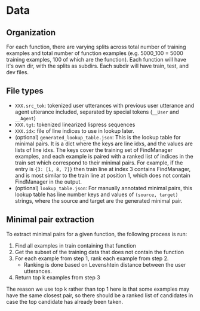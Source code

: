 
# Data

## Organization

For each function, there are varying splits across total number of training examples and total number of function examples (e.g. 5000_100 = 5000 training examples, 100 of which are the function). 
Each function will have it's own dir, with the splits as subdirs. Each subdir will have train, test, and dev files. 

## File types

- `XXX.src_tok`: tokenized user utterances with previous user utterance and agent utterance included, separated by special tokens (`__User` and `__Agent`) 
- `XXX.tgt`: tokenized linearized lispress sequences 
- `XXX.idx`: file of line indices to use in lookup later.
- (optional) `generated_lookup_table.json`: This is the lookup table for minimal pairs. It is a dict where the keys are line idxs, and the values are lists of line idxs. The keys cover the training set of FindManager examples, and each example is paired with a ranked list of indices in the train set which correspond to their minimal pairs. For example, if the entry is `{3: [1, 8, 7]}` then train line at index 3 contains FindManager, and is most similar to the train line at position 1, which does not contain FindManager in the output. 
- (optional) `lookup_table.json`: For manually annotated minimal pairs, this lookup table has line number keys and values of `(source, target)` strings, where the source and target are the generated minimal pair.

## Minimal pair extraction
To extract minimal pairs for a given function, the following process is run: 
1. Find all examples in train containing that function
2. Get the subset of the training data that does not contain the function 
3. For each example from step 1, rank each example from step 2.
	- Ranking is done based on Levenshtein distance between the user utterances. 
4. Return top k examples from step 3

The reason we use top k rather than top 1 here is that some examples may have the same closest pair, so there should be a ranked list of candidates in case the top candidate has already been taken. 

